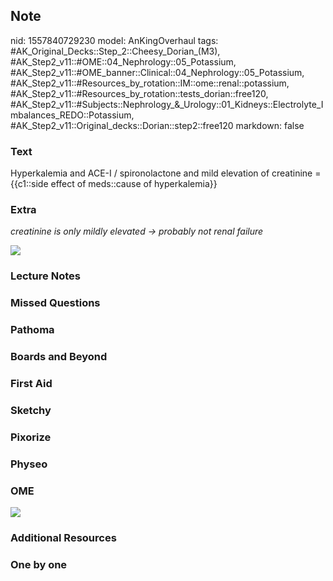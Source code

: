 ## Note
nid: 1557840729230
model: AnKingOverhaul
tags: #AK_Original_Decks::Step_2::Cheesy_Dorian_(M3), #AK_Step2_v11::#OME::04_Nephrology::05_Potassium, #AK_Step2_v11::#OME_banner::Clinical::04_Nephrology::05_Potassium, #AK_Step2_v11::#Resources_by_rotation::IM::ome::renal::potassium, #AK_Step2_v11::#Resources_by_rotation::tests_dorian::free120, #AK_Step2_v11::#Subjects::Nephrology_&_Urology::01_Kidneys::Electrolyte_Imbalances_REDO::Potassium, #AK_Step2_v11::Original_decks::Dorian::step2::free120
markdown: false

### Text
Hyperkalemia and ACE-I / spironolactone and mild elevation of creatinine = {{c1::side effect of meds::cause of hyperkalemia}}

### Extra
<i>creatinine is only mildly elevated → probably not renal
failure</i>
<div><img src="paste-1846346311008257.jpg"></div>

### Lecture Notes


### Missed Questions


### Pathoma


### Boards and Beyond


### First Aid


### Sketchy


### Pixorize


### Physeo


### OME
<div class="ome-widget">
  <a href=
  "https://onlinemeded.org/spa/nephrology/potassium/acquire?ref=anki">
  <img src="_OME_AnkiFlashcards_Lesson_4.png"></a>
</div>

### Additional Resources


### One by one

